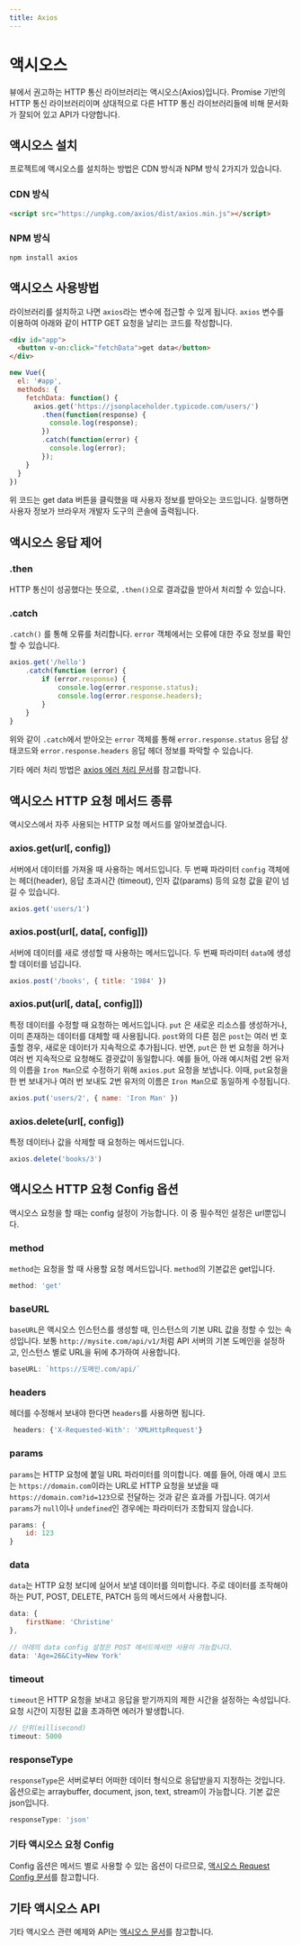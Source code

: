 ```yaml
---
title: Axios
---
```


# 액시오스

뷰에서 권고하는 HTTP 통신 라이브러리는 액시오스(Axios)입니다. Promise 기반의 HTTP 통신 라이브러리이며 상대적으로 다른 HTTP 통신 라이브러리들에 비해 문서화가 잘되어 있고 API가 다양합니다.

## 액시오스 설치

프로젝트에 액시오스를 설치하는 방법은 CDN 방식과 NPM 방식 2가지가 있습니다.

### CDN 방식

```html
<script src="https://unpkg.com/axios/dist/axios.min.js"></script>
```

### NPM 방식

```bash
npm install axios
```

## 액시오스 사용방법

라이브러리를 설치하고 나면 `axios`라는 변수에 접근할 수 있게 됩니다. `axios` 변수를 이용하여 아래와 같이 HTTP GET 요청을 날리는 코드를 작성합니다.

```html
<div id="app">
  <button v-on:click="fetchData">get data</button>
</div>
```

```js
new Vue({
  el: '#app',
  methods: {
    fetchData: function() {
      axios.get('https://jsonplaceholder.typicode.com/users/')
        .then(function(response) {
          console.log(response);
        })
        .catch(function(error) {
          console.log(error);
        });
    }
  }
})
```

위 코드는 get data 버튼을 클릭했을 때 사용자 정보를 받아오는 코드입니다. 실행하면 사용자 정보가 브라우저 개발자 도구의 콘솔에 출력됩니다.

## 액시오스 응답 제어

### .then

HTTP 통신이 성공했다는 뜻으로, `.then()`으로 결과값을 받아서 처리할 수 있습니다.

### .catch

`.catch()` 를 통해 오류를 처리합니다. `error` 객체에서는 오류에 대한 주요 정보를 확인할 수 있습니다. 

```javascript
axios.get('/hello')
    .catch(function (error) {
        if (error.response) {
            console.log(error.response.status);
            console.log(error.response.headers);
        }
    }
}
```

위와 같이 `.catch`에서 받아오는 `error` 객체를 통해 `error.response.status`  응답 상태코드와 `error.response.headers` 응답 헤더 정보를 파악할 수 있습니다. 

기타 에러 처리 방법은 [axios 에러 처리 문서](https://axios-http.com/docs/handling_errors)를 참고합니다.

## 액시오스 HTTP 요청 메서드 종류

액시오스에서 자주 사용되는 HTTP 요청 메서드를 알아보겠습니다.

### **axios.get(url[, config])**

서버에서 데이터를 가져올 때 사용하는 메서드입니다. 두 번째 파라미터 `config` 객체에는 헤더(header), 응답 초과시간 (timeout), 인자 값(params) 등의 요청 값을 같이 넘길 수 있습니다. 

```javascript
axios.get('users/1')
```

### axios.post(url[, data[, config]])

서버에 데이터를 새로 생성할 때 사용하는 메서드입니다. 두 번째 파라미터 `data`에 생성할 데이터를 넘깁니다. 

```javascript
axios.post('/books', { title: '1984' })
```

### **axios.put(url[, data[, config]])**

특정 데이터를 수정할 때 요청하는 메서드입니다. `put` 은 새로운 리소스를 생성하거나, 이미 존재하는 데이터를 대체할 때 사용됩니다. `post`와의 다른 점은 `post`는 여러 번 호출할 경우, 새로운 데이터가 지속적으로 추가됩니다. 반면, `put`은 한 번 요청을 하거나 여러 번 지속적으로 요청해도 결괏값이 동일합니다. 예를 들어, 아래 예시처럼 2번 유저의 이름을 `Iron Man`으로 수정하기 위해 `axios.put` 요청을 보냅니다. 이때, `put`요청을 한 번 보내거나 여러 번 보내도 2번 유저의 이름은 `Iron Man`으로 동일하게 수정됩니다.

```javascript
axios.put('users/2', { name: 'Iron Man' })
```

### **axios.delete(url[, config])**

특정 데이터나 값을 삭제할 때 요청하는 메서드입니다. 

```javascript
axios.delete('books/3')
```

## 액시오스 HTTP 요청 Config 옵션 

액시오스 요청을 할 때는 config 설정이 가능합니다. 이 중 필수적인 설정은 url뿐입니다.

### method

`method`는 요청을 할 때 사용할 요청 메서드입니다. `method`의 기본값은 get입니다.

```javascript
method: 'get'
```

### baseURL 

`baseURL`은 액시오스 인스턴스를 생성할 때, 인스턴스의 기본 URL 값을 정할 수 있는 속성입니다. 보통 `http://mysite.com/api/v1/`처럼 API 서버의 기본 도메인을 설정하고, 인스턴스 별로 URL을 뒤에 추가하여 사용합니다. 

```javascript
baseURL: `https://도메인.com/api/`
```

### headers

헤더를 수정해서 보내야 한다면 `headers`를 사용하면 됩니다.

```javascript
 headers: {'X-Requested-With': 'XMLHttpRequest'}
```
### params

`params`는 HTTP 요청에 붙일 URL 파라미터를 의미합니다. 예를 들어, 아래 예시 코드는 `https://domain.com`이라는 URL로 HTTP 요청을 보냈을 때 `https://domain.com?id=123`으로 전달하는 것과 같은 효과를 가집니다. 여기서 `params`가 `null`이나 `undefined`인 경우에는 파라미터가 조합되지 않습니다.

```javascript
params: {
    id: 123
}
```

### data

`data`는 HTTP 요청 보디에 실어서 보낼 데이터를 의미합니다. 주로 데이터를 조작해야 하는 PUT, POST, DELETE, PATCH 등의 메서드에서 사용합니다. 

```javascript
data: {
    firstName: 'Christine'
},
  
// 아래의 data config 설정은 POST 메서드에서만 사용이 가능합니다.
data: 'Age=26&City=New York'
```

### timeout

`timeout`은 HTTP 요청을 보내고 응답을 받기까지의 제한 시간을 설정하는 속성입니다. 요청 시간이 지정된 값을 초과하면 에러가 발생합니다.

```javascript
// 단위(millisecond)
timeout: 5000
```

### responseType

`responseType`은 서버로부터 어떠한 데이터 형식으로 응답받을지 지정하는 것입니다. 옵션으로는 arraybuffer, document, json, text, stream이 가능합니다. 기본 값은 json입니다.

```javascript
responseType: 'json'
```

### 기타 액시오스 요청 Config

Config 옵션은 메서드 별로 사용할 수 있는 옵션이 다르므로,  [액시오스 Request Config 문서](https://axios-http.com/docs/req_config)를 참고합니다.

## 기타 액시오스 API 

기타 액시오스 관련 예제와 API는 [액시오스 문서](https://github.com/axios/axios#example)를 참고합니다.
